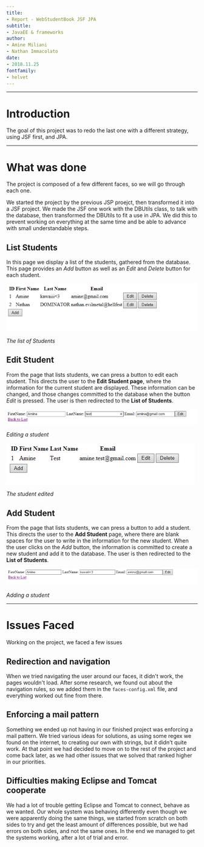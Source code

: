 ```yaml
---
title:
- Report - WebStudentBook JSF JPA
subtitle:
- JavaEE & frameworks
author:
- Amine Miliani
- Nathan Immacolato
date:
- 2018.11.25
fontfamily:
- helvet
---
```


****
# Introduction
The goal of this project was to redo the last one with a different strategy, using JSF first, and JPA.

****
# What was done
The project is composed of a few different faces, so we will go through each one.

We  started the project by the previous JSP proejct, then transformed it into a JSF project.
We made the JSF one work with the DBUtils class, to talk with the database, then transformed the DBUtils to fit a use in JPA.
We did this to prevent working on everything at the same time and be able to advance with small understandable steps.

## List Students
In this page we display a list of the students, gathered from the database.
This page provides an *Add* button as well as an *Edit* and *Delete* button for each student.

![](./aminenathan.png)

*The list of Students*

## Edit Student
From the page that lists students, we can press a button to edit each student.
This directs the user to the **Edit Student page**, where the information for the current student are displayed.
These information can be changed, and those changes committed to the database when the button *Edit* is pressed.
The user is then redirected to the **List of Students**.

![](./editingamine.png)

*Editing a student*

![](./editedamine.png)

*The student edited*

## Add Student
From the page that lists students, we can press a button to add a student.
This directs the user to the **Add Student** page, where there are blank spaces for the user to write in the information for the new student.
When the user clicks on the *Add* button, the information is committed to create a new student and add it to the database.
The user is then redirected to the **List of Students**.

![](./addingamine.png)

*Adding a student*

****
# Issues Faced
Working on the project, we faced a few issues

## Redirection and navigation
When we tried navigating the user around our faces, it didn't work, the pages wouldn't load.
After some research, we found out about the navigation rules, so we added them in the `faces-config.xml` file, and everything worked out fine from there.

## Enforcing a mail pattern
Something we ended up not having in our finished project was enforcing a mail pattern.
We tried various ideas for solutions, as using some regex we found on the internet, to creating our own with strings, but it didn't quite work.
At that point we had decided to move on to the rest of the project and come back later, as we had other issues that we solved that ranked higher in our priorities.

## Difficulties making Eclipse and Tomcat cooperate
We had a lot of trouble getting Eclipse and Tomcat to connect, behave as we wanted.
Our whole system was behaving differently even though we were apparently doing the same things, we started from scratch on both sides to try and get the least amount of differences possible, but we had errors on both sides, and not the same ones.
In the end we managed to get the systems working, after a lot of trial and error.
